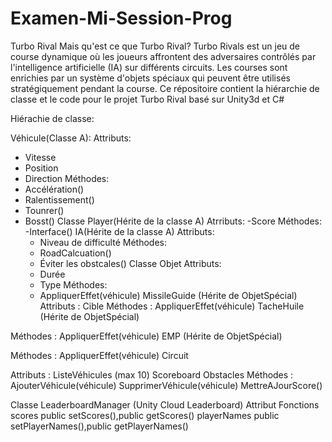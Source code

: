 # Examen-Mi-Session-Prog
Turbo Rival
Mais qu'est ce que Turbo Rival?
Turbo Rivals est un jeu de course dynamique où les joueurs affrontent des adversaires contrôlés par l'intelligence artificielle (IA) sur différents circuits. Les courses sont enrichies par un système d'objets spéciaux qui peuvent être utilisés stratégiquement pendant la course.
Ce répositoire contient la hiérarchie de classe et le code pour le projet Turbo Rival basé sur Unity3d et C#

Hiérachie de classe:

Véhicule(Classe A):
Attributs:
- Vitesse
- Position
- Direction
Méthodes:
- Accélération()
- Ralentissement()
- Tounrer()
- Bosst()
  Classe Player(Hérite de la classe A)
  Atrributs:
  -Score
  Méthodes:
  -Interface()
  IA(Hérite de la classe A)
  Attributs:
  - Niveau de difficulté
  Méthodes:
  - RoadCalcuation()
  - Éviter les obstcales()
    Classe Objet
    Attributs:
  - Durée
  - Type
Méthodes:
  - AppliquerEffet(véhicule)
MissileGuide (Hérite de ObjetSpécial)
Attributs :
Cible
Méthodes :
AppliquerEffet(véhicule)
TacheHuile (Hérite de ObjetSpécial)

Méthodes :
AppliquerEffet(véhicule)
EMP (Hérite de ObjetSpécial)

Méthodes :
AppliquerEffet(véhicule)
Circuit

Attributs :
ListeVéhicules (max 10)
Scoreboard
Obstacles
Méthodes :
AjouterVéhicule(véhicule)
SupprimerVéhicule(véhicule)
MettreAJourScore()

Classe LeaderboardManager (Unity Cloud Leaderboard)
Attribut	   Fonctions
scores	    public setScores(),public getScores()
playerNames	public setPlayerNames(),public getPlayerNames()
  
  
  


